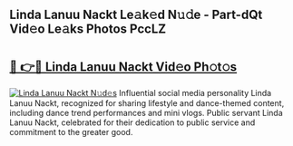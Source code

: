 ## Linda Lanuu Nackt Le𝚊k𝚎d N𝚞𝚍e - Part-dQt Vid𝚎o Le𝚊ks Photos PccLZ

# <h2><a href="http://fb8vy0.evod.top/?m=Linda+Lanuu+Nackt">🔗 👉🔴 Linda Lanuu Nackt Vid𝚎o Ph𝚘t𝚘s</a></h2>

[![Linda Lanuu Nackt N𝚞d𝚎s](https://i.imgur.com/8V9OHl7.gif)](http://fb8vy0.evod.top/?m=Linda+Lanuu+Nackt)
Influential social media personality Linda Lanuu Nackt, recognized for sharing lifestyle and dance-themed content, including dance trend performances and mini vlogs. Public servant Linda Lanuu Nackt, celebrated for their dedication to public service and commitment to the greater good. 
